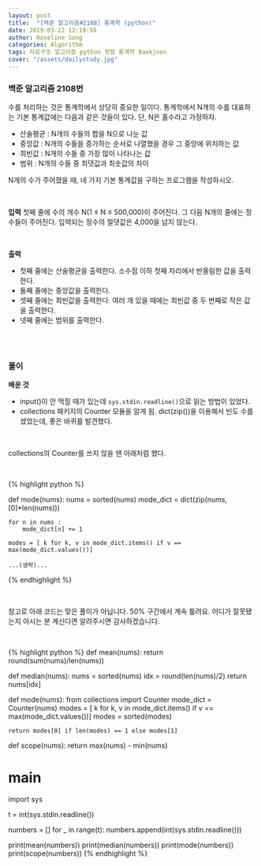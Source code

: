 ```yaml
---
layout: post
title:  "[백준 알고리즘#2108] 통계학 (python)"
date: 2019-03-22 12:19:59
author: Roseline Song
categories: Algorithm
tags: 자료구조 알고리즘 python 정렬 통계학 Baekjoon
cover: "/assets/dailystudy.jpg"
---
```


### 백준 알고리즘 2108번

수를 처리하는 것은 통계학에서 상당히 중요한 일이다. 통계학에서 N개의 수를 대표하는 기본 통계값에는 다음과 같은 것들이 있다. 단, N은 홀수라고 가정하자.

- 산술평균 : N개의 수들의 합을 N으로 나눈 값
- 중앙값 : N개의 수들을 증가하는 순서로 나열했을 경우 그 중앙에 위치하는 값
- 최빈값 : N개의 수들 중 가장 많이 나타나는 값
- 범위 : N개의 수들 중 최댓값과 최솟값의 차이

N개의 수가 주어졌을 때, 네 가지 기본 통계값을 구하는 프로그램을 작성하시오.

<br>

**입력**
첫째 줄에 수의 개수 N(1 ≤ N ≤ 500,000)이 주어진다. 그 다음 N개의 줄에는 정수들이 주어진다. 입력되는 정수의 절댓값은 4,000을 넘지 않는다.

<br>

**출력**
- 첫째 줄에는 산술평균을 출력한다. 소수점 이하 첫째 자리에서 반올림한 값을 출력한다.
- 둘째 줄에는 중앙값을 출력한다.
- 셋째 줄에는 최빈값을 출력한다. 여러 개 있을 때에는 최빈값 중 두 번째로 작은 값을 출력한다.
- 넷째 줄에는 범위를 출력한다.

<br>
<br>

### 풀이 

**배운 것**

- input()이 안 먹힐 때가 있는데 `sys.stdin.readline()`으로 읽는 방법이 있었다. 
- collections 패키지의 Counter 모듈을 알게 됨. dict(zip())을 이용해서 빈도 수를 셌었는데, 좋은 바퀴를 발견했다.

<br>

collections의 Counter를 쓰지 않을 땐 아래처럼 했다.

<br>

{% highlight python %}

def mode(nums):
    nums = sorted(nums)
    mode_dict = dict(zip(nums, [0]*len(nums)))
    
    for n in nums : 
        mode_dict[n] += 1
        
    modes = [ k for k, v in mode_dict.items() if v == max(mode_dict.values())]

    ...(생략)...

{% endhighlight %}

<br>

참고로 아래 코드는 맞은 풀이가 아닙니다. 50% 구간에서 계속 틀려요. 
어디가 잘못됐는지 아시는 분 계신다면 알려주시면 감사하겠습니다.

<br>

{% highlight python %}
def mean(nums):
    return round(sum(nums)/len(nums))

def median(nums):
    nums = sorted(nums)
    idx = round(len(nums)/2)
    return nums[idx]

def mode(nums):
    from collections import Counter
    mode_dict = Counter(nums)
    modes = [ k for k, v in mode_dict.items() if v == max(mode_dict.values())]
    modes = sorted(modes)

    return modes[0] if len(modes) == 1 else modes[1]
        
def scope(nums):
    return max(nums) - min(nums)

# main
import sys
 
t = int(sys.stdin.readline())

numbers = []
for _ in range(t):
    numbers.append(int(sys.stdin.readline()))

print(mean(numbers))
print(median(numbers))
print(mode(numbers))
print(scope(numbers))
{% endhighlight %}


